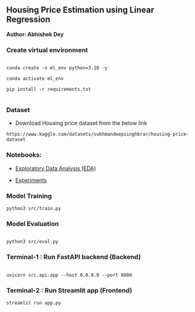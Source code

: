 ## Housing Price Estimation using Linear Regression

**Author: Abhishek Dey**


### Create virtual environment

```

conda create -n ml_env python=3.10 -y

conda activate ml_env

pip install -r requirements.txt


```

### Dataset

* Download Housing price dataset from the below link

```
https://www.kaggle.com/datasets/sukhmandeepsinghbrar/housing-price-dataset

```

### Notebooks:

* [Exploratory Data Analysis (EDA)](notebooks/eda.ipynb)

* [Experiments](notebooks/experiments.ipynb)

### Model Training

```
python3 src/train.py

```

### Model Evaluation

```

python3 src/eval.py

```

### Terminal-1 : Run FastAPI backend  (Backend)

```

uvicorn src.api:app --host 0.0.0.0 --port 8000

```

### Terminal-2 : Run Streamlit app (Frontend)

```
streamlit run app.py

```
